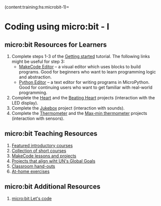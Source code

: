 (content:training:hs:microbit-1)=
# Coding using micro:bit - I

## micro:bit Resources for Learners
1. Complete steps 1-3 of the <a href="https://microbit.org/get-started/getting-started/introduction/" target="_blank">Getting started</a> tutorial. The following links might be useful for step 3:
    - <a href="https://makecode.microbit.org/" target="_blank">MakeCode Editor</a> – a visual editor which uses blocks to build programs. Good for beginners who want to learn programming logic and abstraction.
    - <a href="https://python.microbit.org/v/3" target="_blank">Python Editor</a> – a text editor for writing programs in MicroPython. Good for continuing users who want to get familiar with real-world programming.
2. Complete the <a href="https://microbit.org/projects/make-it-code-it/heart/" target="_blank">Heart</a> and the <a href="https://microbit.org/projects/make-it-code-it/beating-heart/" target="_blank">Beating Heart</a> projects (interaction with the LED display).
3. Complete the <a href="https://microbit.org/projects/make-it-code-it/jukebox/" target="_blank">Jukebox</a> project (interaction with sounds).
4. Complete the <a href="https://microbit.org/projects/make-it-code-it/thermometer/" target="_blank">Thermometer</a> and the <a href="https://microbit.org/projects/make-it-code-it/max-min-thermometer/" target="_blank">Max-min thermometer</a> projects (interaction with sensors).

## micro:bit Teaching Resources
1. <a href="https://microbit.org/teach/featured/" target="_blank">Featured introductory courses</a>
2. <a href="https://microbit.thinkific.com/" target="_blank">Collection of short courses</a>
3. <a href="https://microbit.org/teach/lessons/" target="_blank">MakeCode lessons and projects</a>
4. <a href="https://microbit.org/teach/do-your-bit/" target="_blank">Projects that align wiht UN's Global Goals</a>
5. <a href="https://microbit.org/teach/classroom-resources/" target="_blank">Classroom hand-outs</a>
6. <a href="https://microbit.org/get-started/home-learning/" target="_blank">At-home exercises</a>

## micro:bit Additional Resources
1. <a href="https://microbit.org/code/" target="_blank">micro:bit Let's code</a>
